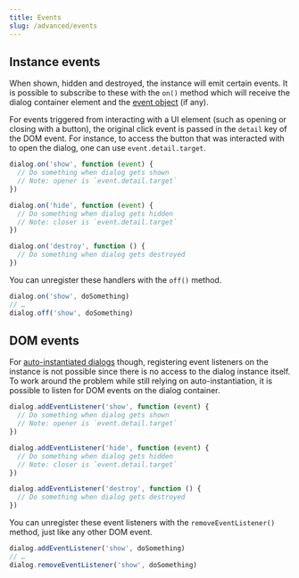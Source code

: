 ```yaml
---
title: Events
slug: /advanced/events
---
```


## Instance events

When shown, hidden and destroyed, the instance will emit certain events. It is possible to subscribe to these with the `on()` method which will receive the dialog container element and the [event object](https://developer.mozilla.org/en-US/docs/Web/API/Event) (if any).

For events triggered from interacting with a UI element (such as opening or closing with a button), the original click event is passed in the `detail` key of the DOM event. For instance, to access the button that was interacted with to open the dialog, one can use `event.detail.target`.

```js
dialog.on('show', function (event) {
  // Do something when dialog gets shown
  // Note: opener is `event.detail.target`
})

dialog.on('hide', function (event) {
  // Do something when dialog gets hidden
  // Note: closer is `event.detail.target`
})

dialog.on('destroy', function () {
  // Do something when dialog gets destroyed
})
```

You can unregister these handlers with the `off()` method.

```js
dialog.on('show', doSomething)
// …
dialog.off('show', doSomething)
```

## DOM events

For [auto-instantiated dialogs](usage.instantiation.md) though, registering event listeners on the instance is not possible since there is no access to the dialog instance itself. To work around the problem while still relying on auto-instantiation, it is possible to listen for DOM events on the dialog container.

```js
dialog.addEventListener('show', function (event) {
  // Do something when dialog gets shown
  // Note: opener is `event.detail.target`
})

dialog.addEventListener('hide', function (event) {
  // Do something when dialog gets hidden
  // Note: closer is `event.detail.target`
})

dialog.addEventListener('destroy', function () {
  // Do something when dialog gets destroyed
})
```

You can unregister these event listeners with the `removeEventListener()` method, just like any other DOM event.

```js
dialog.addEventListener('show', doSomething)
// …
dialog.removeEventListener('show', doSomething)
```
